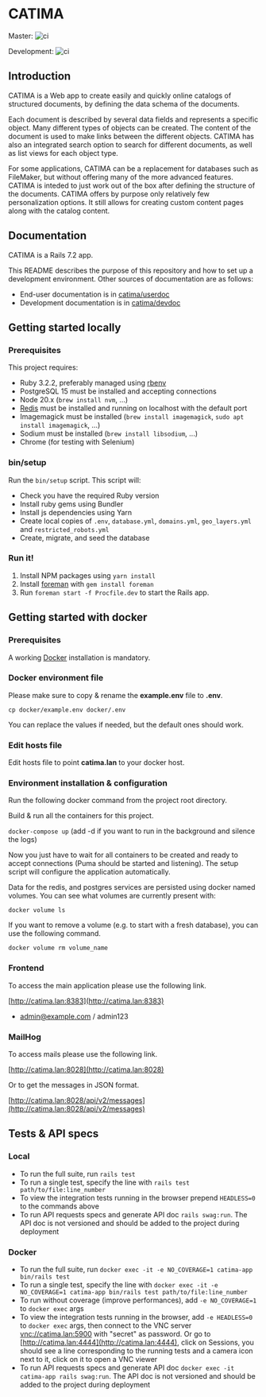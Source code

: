 # CATIMA

Master:
![ci](https://github.com/catima/catima/workflows/ci/badge.svg?branch=master)

Development:
![ci](https://github.com/catima/catima/workflows/ci/badge.svg?branch=development)

## Introduction

CATIMA is a Web app to create easily and quickly online catalogs of structured documents, by defining the data schema of the documents.

Each document is described by several data fields and represents a specific object. Many different types of objects can be created. The content of the document is used to make links between the different objects. CATIMA has also an integrated search option to search for different documents, as well as list views for each object type.

For some applications, CATIMA can be a replacement for databases such as FileMaker, but without offering many of the more advanced features. CATIMA is inteded to just work out of the box after defining the structure of the documents. CATIMA offers by purpose only relatively few personalization options. It still allows for creating custom content pages along with the catalog content.

## Documentation

CATIMA is a Rails 7.2 app.

This README describes the purpose of this repository and how to set up a development environment. Other sources of documentation are as follows:

* End-user documentation is in [catima/userdoc](https://github.com/catima/userdoc)
* Development documentation is in [catima/devdoc](https://github.com/catima/devdoc)

## Getting started locally

### Prerequisites

This project requires:

* Ruby 3.2.2, preferably managed using [rbenv](http://rbenv.org/)
* PostgreSQL 15 must be installed and accepting connections
* Node 20.x (`brew install nvm`, ...)
* [Redis](https://redis.io/) must be installed and running on localhost with the default port
* Imagemagick must be installed (`brew install imagemagick`, `sudo apt install imagemagick`, ...)
* Sodium must be installed (`brew install libsodium`, ...)
* Chrome (for testing with Selenium)

### bin/setup

Run the `bin/setup` script. This script will:

* Check you have the required Ruby version
* Install ruby gems using Bundler
* Install js dependencies using Yarn
* Create local copies of `.env`, `database.yml`, `domains.yml`, `geo_layers.yml` and `restricted_robots.yml`
* Create, migrate, and seed the database

### Run it!

1. Install NPM packages using `yarn install`
2. Install [foreman](https://github.com/ddollar/foreman) with `gem install foreman`
3. Run `foreman start -f Procfile.dev` to start the Rails app.

## Getting started with docker

### Prerequisites

A working [Docker](https://docs.docker.com/engine/install/) installation is mandatory.

### Docker environment file

Please make sure to copy & rename the **example.env** file to **.env**.

``cp docker/example.env docker/.env``

You can replace the values if needed, but the default ones should work.

### Edit hosts file

Edit hosts file to point **catima.lan** to your docker host.

### Environment installation & configuration

Run the following docker command from the project root directory.

Build & run all the containers for this project.

``docker-compose up`` (add -d if you want to run in the background and silence the logs)

Now you just have to wait for all containers to be created and ready to accept connections (Puma should be started and listening). The setup script will configure the application automatically.

Data for the redis, and postgres services are persisted using docker named volumes. You can see what volumes are currently present with:

``docker volume ls``

If you want to remove a volume (e.g. to start with a fresh database), you can use the following command.

``docker volume rm volume_name``

### Frontend

To access the main application please use the following link.

[http://catima.lan:8383](http://catima.lan:8383)

+ admin@example.com / admin123

### MailHog

To access mails please use the following link.

[http://catima.lan:8028](http://catima.lan:8028)

Or to get the messages in JSON format.

[http://catima.lan:8028/api/v2/messages](http://catima.lan:8028/api/v2/messages)

## Tests & API specs

### Local
* To run the full suite, run `rails test`
* To run a single test, specify the line with `rails test path/to/file:line_number`
* To view the integration tests running in the browser prepend `HEADLESS=0` to the commands above
* To run API requests specs and generate API doc `rails swag:run`. The API doc is not versioned and should be added to the project during deployment

### Docker
* To run the full suite, run `docker exec -it -e NO_COVERAGE=1 catima-app bin/rails test`
* To run a single test, specify the line with `docker exec -it -e NO_COVERAGE=1 catima-app bin/rails test path/to/file:line_number`
* To run without coverage (improve performances), add `-e NO_COVERAGE=1` to `docker exec` args
* To view the integration tests running in the browser, add `-e HEADLESS=0` to `docker exec` args, then connect to the VNC server [vnc://catima.lan:5900](vnc://catima.lan:5900) with "secret" as password. Or go to [http://catima.lan:4444](http://catima.lan:4444), click on Sessions, you should see a line corresponding to the running tests and a camera icon next to it, click on it to open a VNC viewer
* To run API requests specs and generate API doc `docker exec -it catima-app rails swag:run`. The API doc is not versioned and should be added to the project during deployment
